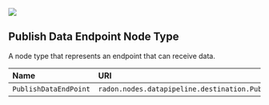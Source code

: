 ![](https://img.shields.io/badge/Status:-RELEASED-green)

## Publish Data Endpoint Node Type

A node type that represents an endpoint that can receive data.

| Name | URI | Version | Derived From |
|:---- |:--- |:------- |:------------ |
| `PublishDataEndPoint` | `radon.nodes.datapipeline.destination.PublishDataEndPoint` | 1.0.0 | `radon.nodes.datapipeline.DestinationPB` |
